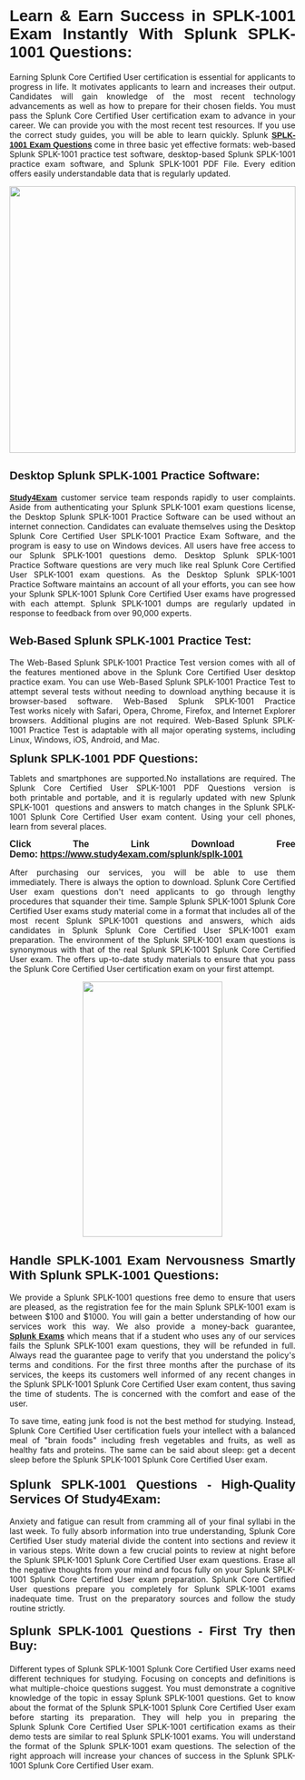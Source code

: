 <h1 style="text-align: justify;"><span style="font-family:Tahoma,Geneva,sans-serif;"><strong>Learn & Earn Success in SPLK-1001 Exam Instantly With Splunk SPLK-1001 Questions:</strong></span></h1>

<p style="text-align: justify;">Earning Splunk Core Certified User certification is essential for applicants to progress in life. It motivates applicants to learn and increases their output. Candidates will gain knowledge of the most recent technology advancements as well as how to prepare for their chosen fields. You must pass the Splunk Core Certified User certification exam to advance in your career. We can provide you with the most recent test resources. If you use the correct study guides, you will be able to learn quickly. Splunk <a href="https://www.study4exam.com/splunk/splk-1001" target="_blank"><span style="font-family:Tahoma,Geneva,sans-serif;"><strong>SPLK-1001 Exam Questions</strong></span></a> come in three basic yet effective formats: web-based Splunk SPLK-1001 practice test software, desktop-based Splunk SPLK-1001 practice exam software, and Splunk SPLK-1001 PDF File. Every edition offers easily understandable data that is regularly updated.</p>

<p style="text-align: justify;"><a href="https://www.study4exam.com/splunk/splk-1001" target="_blank"><img alt="" src="https://lh3.googleusercontent.com/pw/AM-JKLVq_oPqfp0-n5zn4yqAoyjjcA2yO-jT5Cm68rj_xPcdsmakSaLzyxJ8unsRMKMdGkmOINvzyM17CwNHdrz3aK03FYcCewHDEYJs7lAvJLcrBifJ5qSpkhSIJgPhz-7dSY7ixq9ev6p4G2ds_VnujUaf=w1366-h530-no?authuser=0" style="width: 100%; height: 470px;" /></a></p>

<h2 style="text-align: justify;"><span style="font-family:Tahoma,Geneva,sans-serif;"><strong><span style="font-size:20px;">Desktop Splunk SPLK-1001 Practice Software:</span></strong></span></h2>

<p style="text-align: justify;"><a href="https://www.study4exam.com/" target="_blank"><span style="font-family:Tahoma,Geneva,sans-serif;"><strong>Study4Exam</strong></span></a> customer service team responds rapidly to user complaints. Aside from authenticating your Splunk SPLK-1001 exam questions license, the Desktop Splunk SPLK-1001 Practice Software can be used without an internet connection. Candidates can evaluate themselves using the Desktop Splunk Core Certified User SPLK-1001 Practice Exam Software, and the program is easy to use on Windows devices. All users have free access to our Splunk SPLK-1001 questions demo. Desktop Splunk SPLK-1001 Practice Software questions are very much like real Splunk Core Certified User SPLK-1001 exam questions. As the Desktop Splunk SPLK-1001 Practice Software maintains an account of all your efforts, you can see how your Splunk SPLK-1001 Splunk Core Certified User exams have progressed with each attempt. Splunk SPLK-1001 dumps are regularly updated in response to feedback from over 90,000 experts.</p>

<h2 style="text-align: justify;"><strong><span style="font-family:Tahoma,Geneva,sans-serif;"><span style="font-size:20px;">Web-Based Splunk SPLK-1001 Practice Test:</span></span></strong></h2>

<p style="text-align: justify;">The Web-Based Splunk SPLK-1001 Practice Test version comes with all of the features mentioned above in the Splunk Core Certified User desktop practice exam. You can use Web-Based Splunk SPLK-1001 Practice Test to attempt several tests without needing to download anything because it is browser-based software. Web-Based Splunk SPLK-1001 Practice Test works nicely with Safari, Opera, Chrome, Firefox, and Internet Explorer browsers. Additional plugins are not required. Web-Based Splunk SPLK-1001 Practice Test is adaptable with all major operating systems, including Linux, Windows, iOS, Android, and Mac.</p>

<p style="text-align: justify;"><strong><span style="font-family:Tahoma,Geneva,sans-serif;"><span style="font-size:20px;">Splunk SPLK-1001 PDF Questions:</span></span></strong></p>

<p style="text-align: justify;">Tablets and smartphones are supported.No installations are required. The Splunk Core Certified User SPLK-1001 PDF Questions version is both printable and portable, and it is regularly updated with new Splunk SPLK-1001  questions and answers to match changes in the Splunk SPLK-1001 Splunk Core Certified User exam content. Using your cell phones, learn from several places.</p>

<p style="text-align: justify;"><strong><span style="font-size:16px;"><span style="font-family:Tahoma,Geneva,sans-serif;">Click The Link Download Free Demo:</span></span></strong> <strong><span style="font-size:16px;"><span style="font-family:Tahoma,Geneva,sans-serif;"><a href="https://www.study4exam.com/splunk/splk-1001" target="_blank">https://www.study4exam.com/splunk/splk-1001</a></span></span></strong></p>

<p style="text-align: justify;">After purchasing our services, you will be able to use them immediately. There is always the option to download. Splunk Core Certified User exam questions don't need applicants to go through lengthy procedures that squander their time. Sample Splunk SPLK-1001 Splunk Core Certified User exams study material come in a format that includes all of the most recent Splunk SPLK-1001 questions and answers, which aids candidates in Splunk Splunk Core Certified User SPLK-1001 exam preparation. The environment of the Splunk SPLK-1001 exam questions is synonymous with that of the real Splunk SPLK-1001 Splunk Core Certified User exam. The offers up-to-date study materials to ensure that you pass the Splunk Core Certified User certification exam on your first attempt.</p>

<p style="text-align: center;"><a href="https://www.study4exam.com/splunk/splk-1001" target="_blank"><img alt="" src="https://lh3.googleusercontent.com/pw/AM-JKLXfNjhwPiMVy0ctVShSUYpvTBudxxEKSjIvWyQcQ4fkjC7tw4fAHzQCxVumweZ4lZywWu345GH-ksy4ecL_MjJ_HOMVvBbLXRtkP9fACCrcmZAb4vVtcna_wHGfpzNHbsqs91m4DXRGfOMJpFZl-Ci9=w650-h649-no?authuser=0" style="width: 70%; height: 450px;" /></a></p>

<h2 style="text-align: justify;"><strong><span style="font-size:22px;"><span style="font-family:Tahoma,Geneva,sans-serif;">Handle SPLK-1001 Exam Nervousness Smartly With Splunk SPLK-1001 Questions:</span></span></strong></h2>

<p style="text-align: justify;">We provide a Splunk SPLK-1001 questions free demo to ensure that users are pleased, as the registration fee for the main Splunk SPLK-1001 exam is between $100 and $1000. You will gain a better understanding of how our services work this way. We also provide a money-back guarantee, <a href="https://www.study4exam.com/splunk-exams" target="_blank"><span style="font-family:Tahoma,Geneva,sans-serif;"><strong>Splunk Exams</strong></span></a> which means that if a student who uses any of our services fails the Splunk SPLK-1001 exam questions, they will be refunded in full. Always read the guarantee page to verify that you understand the policy's terms and conditions. For the first three months after the purchase of its services, the keeps its customers well informed of any recent changes in the Splunk SPLK-1001 Splunk Core Certified User exam content, thus saving the time of students. The is concerned with the comfort and ease of the user.</p>

<p style="text-align: justify;">To save time, eating junk food is not the best method for studying. Instead, Splunk Core Certified User certification fuels your intellect with a balanced meal of "brain foods" including fresh vegetables and fruits, as well as healthy fats and proteins. The same can be said about sleep: get a decent sleep before the Splunk SPLK-1001 Splunk Core Certified User exam.</p>

<h3 style="text-align: justify;"><span style="font-family:Tahoma,Geneva,sans-serif;"><strong><span style="font-size:22px;">Splunk SPLK-1001 Questions - High-Quality Services Of Study4Exam:</span></strong></span></h3>

<p style="text-align: justify;">Anxiety and fatigue can result from cramming all of your final syllabi in the last week. To fully absorb information into true understanding, Splunk Core Certified User study material divide the content into sections and review it in various steps. Write down a few crucial points to review at night before the Splunk SPLK-1001 Splunk Core Certified User exam questions. Erase all the negative thoughts from your mind and focus fully on your Splunk SPLK-1001 Splunk Core Certified User exam preparation. Splunk Core Certified User questions prepare you completely for Splunk SPLK-1001 exams inadequate time. Trust on the preparatory sources and follow the study routine strictly. </p>

<h4 style="text-align: justify;"><span style="font-family:Tahoma,Geneva,sans-serif;"><strong><span style="font-size:22px;">Splunk SPLK-1001 Questions - First Try then Buy:</span></strong></span></h4>

<p style="text-align: justify;">Different types of Splunk SPLK-1001 Splunk Core Certified User exams need different techniques for studying. Focusing on concepts and definitions is what multiple-choice questions suggest. You must demonstrate a cognitive knowledge of the topic in essay Splunk SPLK-1001 questions. Get to know about the format of the Splunk SPLK-1001 Splunk Core Certified User exam before starting its preparation. They will help you in preparing the Splunk Splunk Core Certified User SPLK-1001 certification exams as their demo tests are similar to real Splunk SPLK-1001 exams. You will understand the format of the Splunk SPLK-1001 exam questions. The selection of the right approach will increase your chances of success in the Splunk SPLK-1001 Splunk Core Certified User exam.</p>

